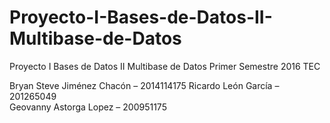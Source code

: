 # Proyecto-I-Bases-de-Datos-II-Multibase-de-Datos

Proyecto I Bases de Datos II 
Multibase de Datos 
Primer Semestre 
2016 
TEC

Bryan Steve Jiménez Chacón – 2014114175 
Ricardo León García – 201265049     
Geovanny Astorga Lopez – 200951175
